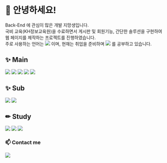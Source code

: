 # 👋 안녕하세요! 
Back-End 에 관심이 많은 개발 지망생입니다.   
국비 교육(KH정보교육원)을 수료하면서 게시판 및 회원기능, 간단한 솔루션을 구현하여 웹 페이지를 제작하는 프로젝트를 진행하였습니다.    
주로 사용하는 언어는 <img src="https://img.shields.io/badge/Java-FF7800?style=flat-square&logo=coffeescript&logoColor=white"/> 이며, 현재는 취업을 준비하며 <img src="https://img.shields.io/badge/Javascript-F7DF1E?style=flat-square&logo=javascript&logoColor=white"/> 를 공부하고 있습니다.

## ✨ Main
   <img src="https://img.shields.io/badge/Java-FF7800?style=flat-square&logo=coffeescript&logoColor=white"/> <img src="https://img.shields.io/badge/Spring-6DB33F?style=flat-square&logo=spring&logoColor=white"/> <img src="https://img.shields.io/badge/Oracle-F80000?style=flat-square&logo=oracle&logoColor=white"/> <img src="https://img.shields.io/badge/Mysql-4479A1?style=flat-square&logo=mysql&logoColor=white"/> <img src="https://img.shields.io/badge/Git-E34F26?style=flat-square&logo=Git&logoColor=white"/> 

## ✨ Sub 
   <img src="https://img.shields.io/badge/Python-3776AB?style=flat-square&logo=python&logoColor=white"/> <img src="https://img.shields.io/badge/HTML-E34F26?style=flat-square&logo=html5&logoColor=white"/> 


## ✏ Study
<img src="https://img.shields.io/badge/Javascript-F7DF1E?style=flat-square&logo=javascript&logoColor=white"/> <img src="https://img.shields.io/badge/Node.Js-339933?style=flat-square&logo=nodedotjs&logoColor=white"/> <img src="https://img.shields.io/badge/TypeScrypt-3178C6?style=flat-square&logo=typescript&logoColor=white"/> 


### 📫 Contact me
<a href="mailto:yskh95s@naver.com"><img src="https://img.shields.io/badge/naver-03C75A?style=flat-square&logo=naver&logoColor=white"/></a>
